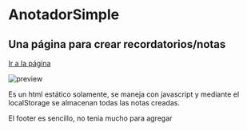 # AnotadorSimple

## Una página para crear recordatorios/notas

[Ir a la página](https://matiasesf.github.io/AnotadorSimple/)

![preview](https://github.com/MatiasEsf/AnotadorSimple/blob/master/preview.PNG)

Es un html estático solamente, se maneja con javascript y mediante el localStorage se almacenan
todas las notas creadas.

El footer es sencillo, no tenia mucho para agregar


